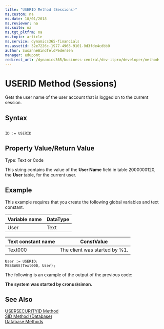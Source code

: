 ```yaml
---
title: "USERID Method (Sessions)"
ms.custom: na
ms.date: 10/01/2018
ms.reviewer: na
ms.suite: na
ms.tgt_pltfrm: na
ms.topic: article
ms.service: dynamics365-financials
ms.assetid: 32e7226c-1977-4963-9101-0d3fde4cdbb0
author: SusanneWindfeldPedersen
manager: edupont
redirect_url: /dynamics365/business-central/dev-itpro/developer/methods-auto/library
---
```


 

# USERID Method (Sessions)
Gets the user name of the user account that is logged on to the current session.  
  
## Syntax  
  
```  
  
ID := USERID  
```  
  
## Property Value/Return Value  
 Type: Text or Code  
  
 This string contains the value of the **User Name** field in table 2000000120, the **User** table, for the current user.  
  
## Example  
 This example requires that you create the following global variables and text constant.  
  
|Variable name|DataType|  
|-------------------|--------------|  
|User|Text|  
  
|Text constant name|ConstValue|  
|------------------------|----------------|  
|Text000|The client was started by %1.|  
  
```  
User := USERID;  
MESSAGE(Text000, User);  
```  
  
 The following is an example of the output of the previous code:  
  
 **The system was started by cronus\\simon.**  
  
## See Also  
 [USERSECURITYID Method](devenv-USERSECURITYID-Method.md)   
 [SID Method \(Database\)](devenv-SID-Method-Database.md)   
 [Database Methods](devenv-database-methods.md)